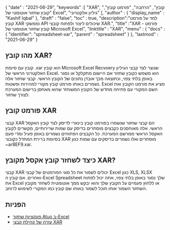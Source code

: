 {
  "date" : "2021-06-29",
  "keywords" :[ "XAR", "קובץ", "הרחבה", "פורמט קובץ", "קובץ שחזור אוטומטי של Excel", "גיליון אלקטרוני" ],
  "author" : {
    "display_name" : "Kashif Iqbal"
},
  "draft" : "false",
  "toc" : true,
  "description":"למד על פורמט קובץ XAR וממשקי API שיכולים ליצור ולפתוח קובצי XAR.",
  "title" :"XAR - פורמט קובץ שחזור אוטומטי של Microsoft Excel",
  "linktitle" : "XAR",
  "menu" : {
    "docs" : {
      "identifier": "spreadsheet-xar",
      "parent" : "spreadsheet"
}
},
  "lastmod" : "2021-06-29"
}

## מהו קובץ XAR?

קובץ עם סיומת .xar הוא קובץ Microsoft Excel Recvoery שנוצר לצד קבצי הגיליון האלקטרוני הראשי של Excel. הוא משמש כקובץ שחזור אם היישום מתקלקל או נסגר באופן בלתי צפוי, וכתוצאה מכך אובדן נתונים של הקובץ הראשי. קבצי שחזור אלה נשמרים באותו פורמט קובץ מקורי למהירות ופשטות. Excel מציע את פורמט הקובץ ואת השם המקורי עם פתיחה מחדש של הקובץ המשוחזר שהוא מאחסן ברישום המערכת לצורך שחזור.

## פורמט קובץ XAR

קבצי XAR הם קבצי שחזור שנשמרו בפורמט קובץ בינארי לדיסק לצד קובץ האקסל הראשי. אלה מאוחסנים כקבצים מוסתרים בדיסק עם שמות שרירותיים, מקשרים לקובץ האקסל הראשי ממרשם המערכת. כל הקבצים הפתוחים נשמרים באופן פעיל ומדי פעם בסיומת ברירת המחדל כקובצי XAR מוסתרים ואלו נשמרים בדיסקים עם שמות כגון ~ar8EF9.xar.

## כיצד לשחזר קובץ אקסל מקובץ XAR?

קבצי XAR יכולים לשמור את כל סוגי הפורמטים של קבצי Excel כגון XLS, XLSX ואחרים. אם קובץ ה-Excel Spreadsheet שלך נסגר באופן בלתי צפוי, אתה יכול לפתוח את Excel או ללחוץ פעמיים על הקובץ שלך והוא יבקש ממך אוטומטית לשחזר מקובץ השחזור השמור אותו תוכל לשמור באותו שם קובץ כמו המקורי לשימוש לרוחב.

## הפניות

* [פונקציות שחזור Atuo ב-Excel](https://docs.microsoft.com/en-us/office/troubleshoot/excel/autorecover-functions-in-excel)
* [עזרה של קהילת קבצי XAR](https://answers.microsoft.com/en-us/msoffice/forum/msoffice_excel-mso_win10-mso_365hp/2016-excel-xar-files/5af5e10c-027a-4c24-a403-39e9c590ce8f)

